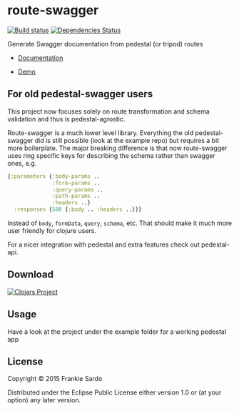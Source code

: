 # route-swagger

[![Build status](https://circleci.com/gh/frankiesardo/pedestal-swagger.svg?style=shield)](https://circleci.com/gh/frankiesardo/pedestal-swagger) [![Dependencies Status](http://jarkeeper.com/frankiesardo/pedestal-swagger/status.png)](http://jarkeeper.com/frankiesardo/pedestal-swagger)

Generate Swagger documentation from pedestal (or tripod) routes

- [Documentation](http://frankiesardo.github.io/route-swagger/)

- [Demo](https://pedestal-swagger.herokuapp.com)

## For old pedestal-swagger users

This project now focuses solely on route transformation and schema validation and thus is pedestal-agrostic.

Route-swagger is a much lower level library. Everything the old pedestal-swagger did is still possible (look at the example repo) but requires a bit more boilerplate. The major breaking difference is that now route-swagger uses ring specific keys for describing the schema rather than swagger ones, e.g.

```clj
{:parameters {:body-params ..
              :form-params ..
              :query-params ..
              :path-params ..
              :headers ..}
  :responses {500 {:body .. :headers ..}}}            
```

Instead of `body`, `formData`, `query`, `schema`, etc. That should make it much more user friendly for clojure users.

For a nicer integration with pedestal and extra features check out pedestal-api.

## Download

[![Clojars Project](http://clojars.org/frankiesardo/route-swagger/latest-version.svg)](http://clojars.org/frankiesardo/route-swagger)

## Usage

Have a look at the project under the example folder for a working pedestal app

## License

Copyright © 2015 Frankie Sardo

Distributed under the Eclipse Public License either version 1.0 or (at
your option) any later version.
